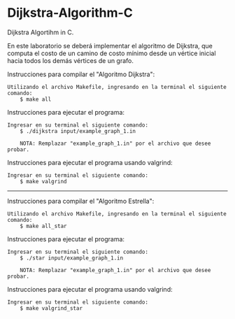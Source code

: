 # Dijkstra-Algorithm-C
Dijkstra Algortihm in C.

En este laboratorio se deberá implementar el algoritmo de Dijkstra, que computa el costo de un camino
de costo mínimo desde un vértice inicial hacia todos los demás vértices de un grafo.

Instrucciones para compilar el "Algoritmo Dijkstra":

    Utilizando el archivo Makefile, ingresando en la terminal el siguiente comando:
        $ make all

Instrucciones para ejecutar el programa:

    Ingresar en su terminal el siguiente comando:
        $ ./dijkstra input/example_graph_1.in 
        
        NOTA: Remplazar "example_graph_1.in" por el archivo que desee probar.
        
Instrucciones para ejecutar el programa usando valgrind:
    
    Ingresar en su terminal el siguiente comando:
        $ make valgrind 
	
-----------------------------------------------------------------------------

Instrucciones para compilar el "Algoritmo Estrella":

    Utilizando el archivo Makefile, ingresando en la terminal el siguiente comando:
        $ make all_star

Instrucciones para ejecutar el programa:

    Ingresar en su terminal el siguiente comando:
        $ ./star input/example_graph_1.in 
        
        NOTA: Remplazar "example_graph_1.in" por el archivo que desee probar.
        
Instrucciones para ejecutar el programa usando valgrind:
    
    Ingresar en su terminal el siguiente comando:
        $ make valgrind_star 
        
